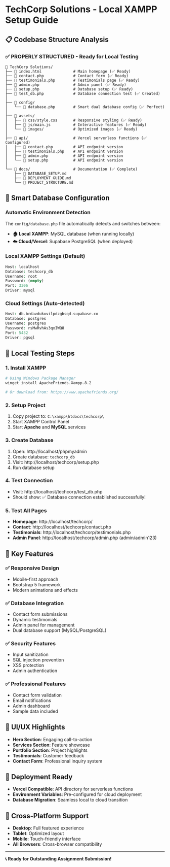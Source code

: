 # TechCorp Solutions - Local XAMPP Setup Guide

## 📋 Codebase Structure Analysis

### ✅ **PROPERLY STRUCTURED** - Ready for Local Testing

```
📁 TechCorp Solutions/
├── 📄 index.html              # Main homepage (✅ Ready)
├── 📄 contact.php             # Contact form (✅ Ready)
├── 📄 testimonials.php        # Testimonials page (✅ Ready)
├── 📄 admin.php               # Admin panel (✅ Ready)
├── 📄 setup.php               # Database setup (✅ Ready)
├── 📄 test_db.php             # Database connection test (✅ Created)
│
├── 📁 config/
│   └── 📄 database.php        # Smart dual database config (✅ Perfect)
│
├── 📁 assets/
│   ├── 📁 css/style.css       # Responsive styling (✅ Ready)
│   ├── 📁 js/main.js          # Interactive features (✅ Ready)
│   └── 📁 images/             # Optimized images (✅ Ready)
│
├── 📁 api/                    # Vercel serverless functions (✅ Configured)
│   ├── 📄 contact.php         # API endpoint version
│   ├── 📄 testimonials.php    # API endpoint version
│   ├── 📄 admin.php           # API endpoint version
│   └── 📄 setup.php           # API endpoint version
│
└── 📁 docs/                   # Documentation (✅ Complete)
    ├── 📄 DATABASE_SETUP.md
    ├── 📄 DEPLOYMENT_GUIDE.md
    └── 📄 PROJECT_STRUCTURE.md
```

## 🎯 **Smart Database Configuration**

### **Automatic Environment Detection**

The `config/database.php` file automatically detects and switches between:

- **🏠 Local XAMPP**: MySQL database (when running locally)
- **☁️ Cloud/Vercel**: Supabase PostgreSQL (when deployed)

### **Local XAMPP Settings** (Default)

```php
Host: localhost
Database: techcorp_db
Username: root
Password: (empty)
Port: 3306
Driver: mysql
```

### **Cloud Settings** (Auto-detected)

```php
Host: db.brdavdukxvilpdzgbsqd.supabase.co
Database: postgres
Username: postgres
Password: rsMwRvhAs3qxIWQ8
Port: 5432
Driver: pgsql
```

## 🚀 **Local Testing Steps**

### **1. Install XAMPP**

```bash
# Using Windows Package Manager
winget install ApacheFriends.Xampp.8.2

# Or download from: https://www.apachefriends.org/
```

### **2. Setup Project**

1. Copy project to: `C:\xampp\htdocs\techcorp\`
2. Start XAMPP Control Panel
3. Start **Apache** and **MySQL** services

### **3. Create Database**

1. Open: http://localhost/phpmyadmin
2. Create database: `techcorp_db`
3. Visit: http://localhost/techcorp/setup.php
4. Run database setup

### **4. Test Connection**

- Visit: http://localhost/techcorp/test_db.php
- Should show: ✅ Database connection established successfully!

### **5. Test All Pages**

- **Homepage**: http://localhost/techcorp/
- **Contact**: http://localhost/techcorp/contact.php
- **Testimonials**: http://localhost/techcorp/testimonials.php
- **Admin Panel**: http://localhost/techcorp/admin.php (admin/admin123)

## 🔧 **Key Features**

### **✅ Responsive Design**

- Mobile-first approach
- Bootstrap 5 framework
- Modern animations and effects

### **✅ Database Integration**

- Contact form submissions
- Dynamic testimonials
- Admin panel for management
- Dual database support (MySQL/PostgreSQL)

### **✅ Security Features**

- Input sanitization
- SQL injection prevention
- XSS protection
- Admin authentication

### **✅ Professional Features**

- Contact form validation
- Email notifications
- Admin dashboard
- Sample data included

## 🎨 **UI/UX Highlights**

- **Hero Section**: Engaging call-to-action
- **Services Section**: Feature showcase
- **Portfolio Section**: Project highlights
- **Testimonials**: Customer feedback
- **Contact Form**: Professional inquiry system

## 🔄 **Deployment Ready**

- **Vercel Compatible**: API directory for serverless functions
- **Environment Variables**: Pre-configured for cloud deployment
- **Database Migration**: Seamless local to cloud transition

## 📱 **Cross-Platform Support**

- **Desktop**: Full featured experience
- **Tablet**: Optimized layout
- **Mobile**: Touch-friendly interface
- **All Browsers**: Cross-browser compatibility

---

**📞 Ready for Outstanding Assignment Submission!**
